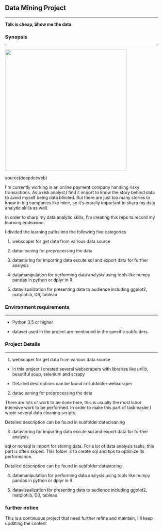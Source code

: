 ## Data Mining Project

------

**Talk is cheap, Show me the data**

### Synopsis

------

<img src='https://www.deepdotweb.com/wp-content/uploads/2017/02/deep-web-data-mining-algorithm-2-png-1024x576.jpeg' width=400>

source(deepdotweb)

I'm currently working in an online payment company handling risky transactions. As a risk analyst,I find it import to know the story behind data to avoid myself being data blinded. But there are just too many stories to know in big companies like mine, so it's equally important to sharp my data analytic skills as well. 

In order to sharp my data analytic skills, I'm creating this repo to record my learning endeavour. 

I divided the learning paths into the following five categories

1. webscaper for get data from various data source

2. datacleaning for preprocessing the data

3. datastoring for importing data excute sql and export data for further analysis

4. datamanipulation for performing data analysis using tools like numpy pandas in python or dplyr in R

5. datavisualization for presenting data to audience including ggplot2, matplotlib, D3, tableau

### Environment requirements

------

- Python 3.5 or higher

- dataset used in the project are mentioned in the specific subfolders.

### Project Details

------

1. webscaper for get data from various data source

* In this project I created several webscrapers with libraries like urllib, beautiful soup, selenium and scrapy

* Detailed descriptions can be found in subfolder:webscraper

2. datacleaning for preprocessing the data

There are lots of work to be done here, this is usually the most labor intensive work to be performed. In order to 
make this part of task easier,I wrote several data cleaning scripts.

Detailed description can be found in subfolder:datacleaning

3. datastoring for importing data excute sql and export data for further analysis

sql or nonsql is import for storing data. For a lot of data analysis tasks, this part is often skiped. 
This folder is to create sql and tips to optimize its performance. 

Detailed description can be found in subfolder:datastoring

4. datamanipulation for performing data analysis using tools like numpy pandas in python or dplyr in R

5. datavisualization for presenting data to audience including ggplot2, matplotlib, D3, tableau

### further notice

This is a continuous project that need further refine and maintain, I'll keep updating the content




